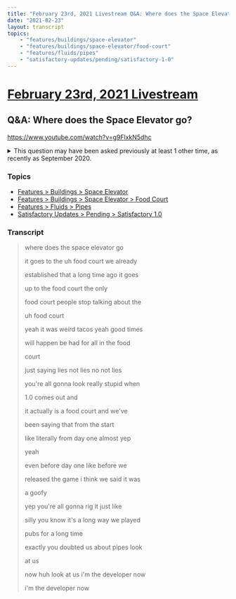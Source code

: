 ```yaml
---
title: "February 23rd, 2021 Livestream Q&A: Where does the Space Elevator go?"
date: "2021-02-23"
layout: transcript
topics:
    - "features/buildings/space-elevator"
    - "features/buildings/space-elevator/food-court"
    - "features/fluids/pipes"
    - "satisfactory-updates/pending/satisfactory-1-0"
---
```

# [February 23rd, 2021 Livestream](../2021-02-23.md)
## Q&A: Where does the Space Elevator go?
https://www.youtube.com/watch?v=g9FlxkN5dhc
<details>
<summary>This question may have been asked previously at least 1 other time, as recently as September 2020.</summary>

* September 1st, 2020 Livestream Q&A: Are we going to be able to get the Space Elevator Food Court? [https://www.youtube.com/watch?v=YNogQuanQlc](https://www.youtube.com/watch?v=YNogQuanQlc)
</details>


### Topics
* [Features > Buildings > Space Elevator](../topics/features/buildings/space-elevator.md)
* [Features > Buildings > Space Elevator > Food Court](../topics/features/buildings/space-elevator/food-court.md)
* [Features > Fluids > Pipes](../topics/features/fluids/pipes.md)
* [Satisfactory Updates > Pending > Satisfactory 1.0](../topics/satisfactory-updates/pending/satisfactory-1-0.md)

### Transcript

> where does the space elevator go
>
> it goes to the uh food court we already
>
> established that a long time ago it goes
>
> up to the food court the only
>
> food court people stop talking about the
>
> uh food court
>
> yeah it was weird tacos yeah good times
>
> will happen be had for all in the food
>
> court
>
> just saying lies not lies no not lies
>
> you're all gonna look really stupid when
>
> 1.0 comes out and
>
> it actually is a food court and we've
>
> been saying that from the start
>
> like literally from day one almost yep
>
> yeah
>
> even before day one like before we
>
> released the game i think we said it was
>
> a goofy
>
> yep you're all gonna rig it just like
>
> silly you know it's a long way we played
>
> pubs for a long time
>
> exactly you doubted us about pipes look
>
> at us
>
> now huh look at us i'm the developer now
>
> i'm the developer now
